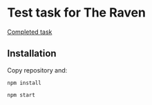 # Test task for The Raven
[Completed task](https://metamask-calculator.vercel.app/)

## Installation
Copy repository and:
```
npm install
```
```
npm start
```